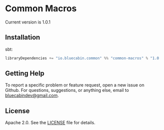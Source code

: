# Common Macros

Current version is 1.0.1

## Installation

sbt:

```sbt
libraryDependencies += "io.bluecabin.common" %% "common-macros" % "1.0.1"
```

## Getting Help
To report a specific problem or feature request, open a new issue on Github. For questions, suggestions, or anything else, email to bluecabindev@gmail.com.

## License
Apache 2.0. See the [LICENSE][1] file for details.

[1]: https://github.com/bluecabin/common-macros/blob/master/LICENSE
